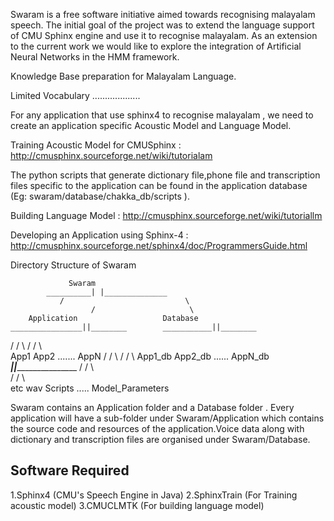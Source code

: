 Swaram is a free software initiative aimed towards recognising malayalam speech. The initial goal of the project was to extend the language support of CMU Sphinx engine and use it to recognise malayalam. As an extension to the current work we would like to explore the integration of Artificial Neural Networks in the HMM framework.


Knowledge Base preparation for Malayalam Language.

Limited Vocabulary 
...................

For any application that use sphinx4 to recognise malayalam , we need to create an application specific Acoustic Model and Language Model.


Training Acoustic Model for CMUSphinx : 
http://cmusphinx.sourceforge.net/wiki/tutorialam


The python scripts that generate dictionary file,phone file and transcription files  specific to the application can be found in the application database (Eg: swaram/database/chakka_db/scripts ).

Building Language Model :
http://cmusphinx.sourceforge.net/wiki/tutoriallm


Developing an Application using Sphinx-4  : 
http://cmusphinx.sourceforge.net/sphinx4/doc/ProgrammersGuide.html

Directory Structure of Swaram

				 Swaram
			__________| |______________	
		       /                           \    	
             	      /		     		    \	
		Application   	         	  Database	
    ________________||________	  	  ___________||________	
   /      /                   \		 /  	  /	       \	
 App1   App2    .......	     AppN     	/        /              \ 
                                       /        /		 \ 					    App1_db   App2_db  ...... AppN_db       		                   ___________||__________________________
		          /         /	    \ 	           \
		         /         /	     \		    \
                       etc      wav	    Scripts .....  Model_Parameters



Swaram contains an Application folder and a Database folder . Every application will have a sub-folder under Swaram/Application which contains the source code and resources of the application.Voice data along with dictionary and transcription files are organised under Swaram/Database.

Software Required
------------------
1.Sphinx4 (CMU's Speech Engine in Java)
2.SphinxTrain (For Training acoustic model)
3.CMUCLMTK (For building language model)




